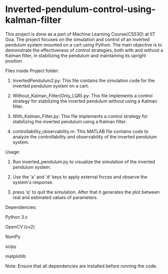 
# Inverted-pendulum-control-using-kalman-filter
This project is done as a part of Machine Learning Course(CS530) at IIT Goa. The project focuses on the simulation and control of an inverted pendulum system mounted on a cart using Python. The main objective is to demonstrate the effectiveness of control strategies, both with and without a Kalman filter, in stabilizing the pendulum and maintaining its upright position.



Files inside Project folder:

1. InvertedPendulum2.py: This file contains the simulation code for the inverted pendulum system on a cart. 

2. Without_Kalman_Filter(Only_LQR).py: This file implements a control strategy for stabilizing the inverted pendulum without using a Kalman filter. 

3. With_Kalman_Filter.py: This file implements a control strategy for stabilizing the inverted pendulum using a Kalman filter. 

4. controllability_observability.m: This MATLAB file contains code to analyze the controllability and observability of the inverted pendulum system.


Usage:

1. Run inverted_pendulum.py to visualize the simulation of the inverted pendulum system.

2. Use the 'a' and 'd' keys to apply external forces and observe the system's response.

3. press 'q' to quit the simulation. After that it generates the plot between real and estimated values of parameters.


Dependencies:

Python 3.x

OpenCV (cv2)

NumPy

scipy

matplotlib


Note: Ensure that all dependencies are installed before running the code.
